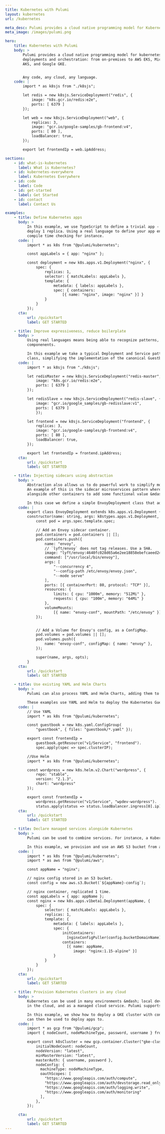 ```yaml
---
title: Kubernetes with Pulumi
layout: kubernetes
url: /kubernetes

meta_desc: Pulumi provides a cloud native programming model for Kubernetes deployments and orchestration. Any code, any cloud, any app.
meta_image: /images/pulumi.png

hero:
    title: Kubernetes with Pulumi
    body: >
        Pulumi provides a cloud native programming model for kubernetes
        deployments and orchestration: from on-premises to AWS EKS, Microsoft
        AKS, and Google GKE.


        Any code, any cloud, any language.
    code: |
        import * as k8sjs from "./k8sjs";

        let redis = new k8sjs.ServiceDeployment("redis", {
            image: "k8s.gcr.io/redis:e2e",
            ports: [ 6379 ]
        });

        let web = new k8sjs.ServiceDeployment("web", {
            replicas: 3,
            image: "gcr.io/google-samples/gb-frontend:v4",
            ports: [ 80 ],
            loadBalancer: true,
        });

        export let frontendIp = web.ipAddress;

sections:
    - id: what-is-kubernetes
      label: What is Kubernetes?
    - id: kubernetes-everywhere
      label: Kubernetes Everywhere
    - id: code
      label: Code
    - id: get-started
      label: Get Started
    - id: contact
      label: Contact Us

examples:
    - title: Define Kubernetes apps
      body: >
          In this example, we use TypeScript to define a trivial app - an nginx image - and
          deploy 1 replica. Using a real language to define your app enables great IDE support &mdash;
          compile time checking for instance.
      code: |
          import * as k8s from "@pulumi/kubernetes";

          const appLabels = { app: "nginx" };

          const deployment = new k8s.apps.v1.Deployment("nginx", {
              spec: {
                  replicas: 1,
                  selector: { matchLabels: appLabels },
                  template: {
                      metadata: { labels: appLabels },
                      spec: { containers:
                          [{ name: "nginx", image: "nginx" }] }
                  }
              }
          });
      cta:
          url: /quickstart
          label: GET STARTED

    - title: Improve expressiveness, reduce boilerplate
      body: >
          Using real languages means being able to recognize patterns, and abstract them to reusable
          componenents.

          In this example we take a typical Deployment and Service pattern to create a ServiceDeployment
          class, simplifying the implementation of the canonical Guestbook app.
      code: |
          import * as k8sjs from "./k8sjs";

          let redisMaster = new k8sjs.ServiceDeployment("redis-master", {
              image: "k8s.gcr.io/redis:e2e",
              ports: [ 6379 ]
          });

          let redisSlave = new k8sjs.ServiceDeployment("redis-slave", {
              image: "gcr.io/google_samples/gb-redisslave:v1",
              ports: [ 6379 ]
              });

          let frontend = new k8sjs.ServiceDeployment("frontend", {
              replicas: 3,
              image: "gcr.io/google-samples/gb-frontend:v4",
              ports: [ 80 ],
              loadBalancer: true,
          });

          export let frontendIp = frontend.ipAddress;
      cta:
          url: /quickstart
          label: GET STARTED

    - title: Injecting sidecars using abstraction
      body: >
          Abstraction also allows us to do powerful work to simplify more complex configuration.
          An example of this is the sidecar microservices pattern where a container runs
          alongside other containers to add some functional value &mdash; logging, proxying etc.

          In this case we define a simple EnvoyDeployment class that adds an Envoy sidecar to our Kubernetes app.
      code: |
          export class EnvoyDeployment extends k8s.apps.v1.Deployment {
          constructor(name: string, args: k8stypes.apps.v1.Deployment, opts?: pulumi.CustomResourceOptions) {
              const pod = args.spec.template.spec;

              // Add an Envoy sidecar container.
              pod.containers = pod.containers || [];
              pod.containers.push({
                  name: "envoy",
                  // `lyft/envoy` does not tag releases. Use a SHA.
                  image: "lyft/envoy:4640fc028d65a6e2ee18858ebefcaeed24dffa81",
                  command: ["/usr/local/bin/envoy"],
                  args: [
                      "--concurrency 4",
                      "--config-path /etc/envoy/envoy.json",
                      "--mode serve"
                  ],
                  ports: [{ containerPort: 80, protocol: "TCP" }],
                  resources: {
                      limits: { cpu: "1000m", memory: "512Mi" },
                      requests: { cpu: "100m", memory: "64Mi" }
                  },
                  volumeMounts:
                      [{ name: "envoy-conf", mountPath: "/etc/envoy" }]
              });


              // Add a Volume for Envoy's config, as a ConfigMap.
              pod.volumes = pod.volumes || [];
              pod.volumes.push({
                  name: "envoy-conf", configMap: { name: "envoy" },
              });

              super(name, args, opts);
          }
      cta:
          url: /quickstart
          label: GET STARTED

    - title: Use existing YAML and Helm Charts
      body: >
          Pulumi can also process YAML and Helm Charts, adding them to Pulumi programs which unlocks multi-cloud and advanced delivery scenarios.

          These examples use YAML and Helm to deploy the Kubernetes Guestbook app and Wordpress.
      code: |
          // Use YAML
          import * as k8s from "@pulumi/kubernetes";

          const guestbook = new k8s.yaml.ConfigGroup(
              "guestbook", { files: "guestbook/*.yaml" });

          export const frontendIp =
              guestbook.getResource("v1/Service", "frontend").
              spec.apply(spec => spec.clusterIP);

          //Use Helm
          import * as k8s from "@pulumi/kubernetes";

          const wordpress = new k8s.helm.v2.Chart("wordpress", {
              repo: "stable",
              version: "2.1.3",
              chart: "wordpress"
          });

          export const frontendIp =
              wordpress.getResource("v1/Service", "wpdev-wordpress").
              status.apply(status => status.loadBalancer.ingress[0].ip);
      cta:
          url: /quickstart
          label: GET STARTED

    - title: Declare managed services alongside Kubernetes
      body: >
          Pulumi can be used to combine services. For instance, a Kubernetes cluster and an associated database (such as RDS).

          In this example, we provision and use an AWS S3 bucket from a Kubernetes service.
      code: |
          import * as k8s from "@pulumi/kubernetes";
          import * as aws from "@pulumi/aws";

          const appName = "nginx";

          // nginx config stored in an S3 bucket.
          const config = new aws.s3.Bucket(`${appName}-config`);

          // nginx container, replicated 1 time.
          const appLabels = { app: appName };
          const nginx = new k8s.apps.v1beta1.Deployment(appName, {
              spec: {
                  selector: { matchLabels: appLabels },
                  replicas: 1,
                  template: {
                      metadata: { labels: appLabels },
                      spec: {
                          initContainers:
                            [nginxConfigPuller(config.bucketDomainName)],
                          containers:
                            [{ name: appName,
                               image: "nginx:1.15-alpine" }]
                      }
                  }
              }
          });
      cta:
          url: /quickstart
          label: GET STARTED

    - title: Provision Kubernetes clusters in any cloud
      body: >
          Kubernetes can be used in many environments &mdash; local dev, in the data center, self-hosted
          in the cloud, and as a managed cloud service. Pulumi supports all of those options.

          In this example, we show how to deploy a GKE cluster with configurable settings, which
          can then be used to deploy apps to.
      code: |
          import * as gcp from "@pulumi/gcp";
          import { nodeCount, nodeMachineType, password, username } from "./config";

          export const k8sCluster = new gcp.container.Cluster("gke-cluster", {
              initialNodeCount: nodeCount,
              nodeVersion: "latest",
              minMasterVersion: "latest",
              masterAuth: { username, password },
              nodeConfig: {
                machineType: nodeMachineType,
                oauthScopes: [
                  "https://www.googleapis.com/auth/compute",
                  "https://www.googleapis.com/auth/devstorage.read_only",
                  "https://www.googleapis.com/auth/logging.write",
                  "https://www.googleapis.com/auth/monitoring"
                ],
              },
          });

      cta:
          url: /quickstart
          label: GET STARTED
---
```


